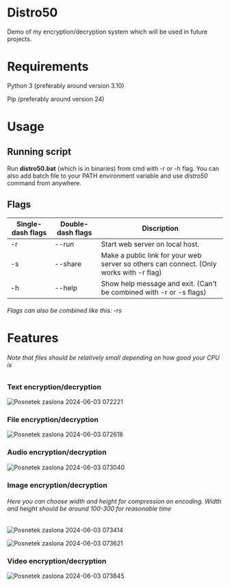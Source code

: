 # Distro50
Demo of my encryption/decryption system which will be used in future projects.

# Requirements
Python 3    (preferably around version 3.10)

Pip         (preferably around version 24)

# Usage
## Running script
Run **distro50.bat** (which is in binaries) from cmd with -r or -h flag.
You can also add batch file to your PATH environment variable and use *distro50* command from anywhere.
## Flags
|Single-dash flags |Double-dash flags|Discription|
|------------------|----|-----------|
| -r   |--run|Start web server on local host.|
| -s   |--share|Make a public link for your web server so others can connect. (Only works with -r flag)|TEET|
| -h   |--help|Show help message and exit. (Can't be combined with -r or -s flags)|
###### Flags can also be combined like this: *-rs*
# Features
###### Note that files should be relatively small depending on how good your CPU is
### Text encryption/decryption
![Posnetek zaslona 2024-06-03 072221](https://github.com/Hipex123/Distro50/assets/117768734/44c6a445-d686-4ade-973c-4766ce0b32da)
### File encryption/decryption
![Posnetek zaslona 2024-06-03 072618](https://github.com/Hipex123/Distro50/assets/117768734/bb9fcc49-d996-4bf9-bccd-86ebbfdac010)
### Audio encryption/decryption
![Posnetek zaslona 2024-06-03 073040](https://github.com/Hipex123/Distro50/assets/117768734/b59e14fc-7884-4349-90bd-ae5190976955)
### Image encryption/decryption
###### Here you can choose width and height for compression on encoding. Width and height should be around 100-300 for reasonable time
![Posnetek zaslona 2024-06-03 073414](https://github.com/Hipex123/Distro50/assets/117768734/ad96ea75-015c-4340-8bd6-bb475f63a121)

![Posnetek zaslona 2024-06-03 073621](https://github.com/Hipex123/Distro50/assets/117768734/f5eda15e-b6bc-4b51-b372-f88bc032eea2)
### Video encryption/decryption
![Posnetek zaslona 2024-06-03 073845](https://github.com/Hipex123/Distro50/assets/117768734/18563a64-b62e-48fc-b33d-6c83b4bda016)
